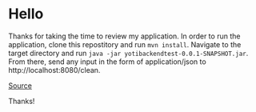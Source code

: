 # Hello

Thanks for taking the time to review my application. In order to run the application, clone this repostitory and run `mvn install`. Navigate to the target directory and run `java -jar yotibackendtest-0.0.1-SNAPSHOT.jar`. From there, send any input in the form of application/json to http://localhost:8080/clean.

[Source](https://github.com/lampkicking/yoti-sdk-backend-test/blob/master/README.md)

Thanks!

